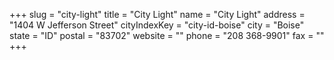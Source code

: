 +++
slug = "city-light"
title = "City Light"
name = "City Light"
address = "1404 W Jefferson Street"
cityIndexKey = "city-id-boise"
city = "Boise"
state = "ID"
postal = "83702"
website = ""
phone = "208 368-9901"
fax = ""
+++
